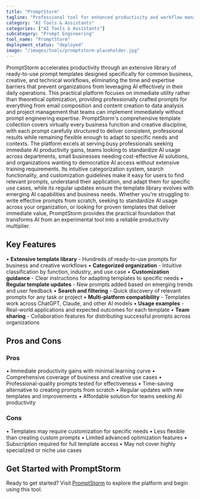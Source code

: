 ```yaml
---
title: "PromptStorm"
tagline: "Professional tool for enhanced productivity and workflow management"
category: "AI Tools & Assistants"
categories: ["AI Tools & Assistants"]
subcategory: "Prompt Engineering"
tool_name: "PromptStorm"
deployment_status: "deployed"
image: "/images/tools/promptstorm-placeholder.jpg"
---
```

PromptStorm accelerates productivity through an extensive library of ready-to-use prompt templates designed specifically for common business, creative, and technical workflows, eliminating the time and expertise barriers that prevent organizations from leveraging AI effectively in their daily operations. This practical platform focuses on immediate utility rather than theoretical optimization, providing professionally crafted prompts for everything from email composition and content creation to data analysis and project management that teams can implement immediately without prompt engineering expertise. PromptStorm's comprehensive template collection covers virtually every business function and creative discipline, with each prompt carefully structured to deliver consistent, professional results while remaining flexible enough to adapt to specific needs and contexts. The platform excels at serving busy professionals seeking immediate AI productivity gains, teams looking to standardize AI usage across departments, small businesses needing cost-effective AI solutions, and organizations wanting to democratize AI access without extensive training requirements. Its intuitive categorization system, search functionality, and customization guidelines make it easy for users to find relevant prompts, understand their application, and adapt them for specific use cases, while its regular updates ensure the template library evolves with emerging AI capabilities and business needs. Whether you're struggling to write effective prompts from scratch, seeking to standardize AI usage across your organization, or looking for proven templates that deliver immediate value, PromptStorm provides the practical foundation that transforms AI from an experimental tool into a reliable productivity multiplier.

## Key Features

• **Extensive template library** - Hundreds of ready-to-use prompts for business and creative workflows
• **Categorized organization** - Intuitive classification by function, industry, and use case
• **Customization guidance** - Clear instructions for adapting templates to specific needs
• **Regular template updates** - New prompts added based on emerging trends and user feedback
• **Search and filtering** - Quick discovery of relevant prompts for any task or project
• **Multi-platform compatibility** - Templates work across ChatGPT, Claude, and other AI models
• **Usage examples** - Real-world applications and expected outcomes for each template
• **Team sharing** - Collaboration features for distributing successful prompts across organizations

## Pros and Cons

### Pros
• Immediate productivity gains with minimal learning curve
• Comprehensive coverage of business and creative use cases
• Professional-quality prompts tested for effectiveness
• Time-saving alternative to creating prompts from scratch
• Regular updates with new templates and improvements
• Affordable solution for teams seeking AI productivity

### Cons
• Templates may require customization for specific needs
• Less flexible than creating custom prompts
• Limited advanced optimization features
• Subscription required for full template access
• May not cover highly specialized or niche use cases
## Get Started with PromptStorm

Ready to get started? Visit [PromptStorm](https://promptstorm.com) to explore the platform and begin using this tool.
